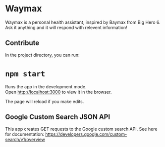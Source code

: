# Waymax

Waymax is a personal health assistant, inspired by Baymax from Big Hero 6. Ask it anything and it will respond with relevent information!

## Contribute

In the project directory, you can run:

# `npm start`

Runs the app in the development mode.\
Open [http://localhost:3000](http://localhost:3000) to view it in the browser.

The page will reload if you make edits.

## Google Custom Search JSON API

This app creates GET requests to the Google custom search API. See here for documentation: https://developers.google.com/custom-search/v1/overview 